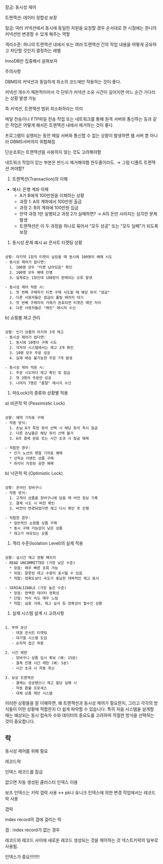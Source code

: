 잠금: 동시성 제어

트랜잭션: 데이터 정합성 보장

잠금: 여러 커넥션에서 동시에 동일한 자원을 요청할 경우 순서대로 한 시점에는 한나의 커넥션만 변경할 수 있게 해주는 역할

격리수준: 하나의 트랜잭션 내에서 또는 여러 트랜잭션 간의 작업 내용을 어떻게 공유하고 차단할 것인지 결정하는 레벨

InnoDB만 집중해서 살펴보자

주의사항

DBMS의 커넥션과 동일하게 최소의 코드에만 적용하는 것이 좋다.

커넥션 개수가 제한적이어서 각 단위가 커넥션 소유 시간이 길어지면 어느 순간 기다리는 상황 발생 가능

즉 커넥션, 트랜잭션 범위 최소화하라는 의미

메일 전송이나 FTP파일 전송 작업 또는 네트워크를 통해 원격 서버와 통신하는 등과 같은 작업은 어떻게 해서든 트랜잭션 내에서 제거하는 것이 좋다.

프로그램이 실행되는 동안 메일 서버와 통신할 수 없는 상황이 발생하면 웹 서버 뿐 아니라 DBMS서버까지 위험해짐

단순조회는 트랜잭션을 사용하지 않는 것도 고려해야함

네트워크 작업이 있는 부분은 반드시 제거해야함 한두줄이라도. → 그럼 디폴트 트랜잭션 꺼야함?

1. 트랜잭션(Transaction)의 이해
- 예시: 은행 계좌 이체
    - A가 B에게 100만원을 이체하는 상황
    - 과정 1: A의 계좌에서 100만원 출금
    - 과정 2: B의 계좌에 100만원 입금
    - 만약 과정 1만 실행되고 과정 2가 실패하면? → A의 돈만 사라지는 심각한 문제 발생
    - 트랜잭션은 이 두 과정을 하나로 묶어서 "모두 성공" 또는 "모두 실패"가 되도록 보장
1. 동시성 문제 예시
   a) 콘서트 티켓팅 상황

```

상황: 마지막 1장의 티켓이 남았을 때 동시에 100명이 예매 시도
- 동시성 제어가 없다면:
  1. 100명 모두 "티켓 남아있음" 확인
  2. 100명 모두 예매 진행
  3. 실제로는 1장인데 100장이 판매되는 오류 발생

- 동시성 제어 적용 시:
  1. 첫 번째 구매자가 티켓 구매 시도할 때 해당 좌석 "잠금"
  2. 다른 사용자들은 잠금이 풀릴 때까지 대기
  3. 첫 번째 구매자의 거래가 완료되면 티켓은 매진 처리
  4. 다른 사용자들은 "매진" 메시지 수신

```

b) 쇼핑몰 재고 관리

```

상황: 인기 상품의 마지막 3개 재고
- 동시성 제어가 없다면:
  1. 동시에 10명이 구매 시도
  2. 각자의 시스템에서는 재고 3개 확인
  3. 10명 모두 주문 성공
  4. 실제 배송 불가능한 주문 7개 발생

- 동시성 제어 적용 시:
  1. 주문 시도마다 재고 확인 및 잠금
  2. 첫 3명의 주문만 성공
  3. 나머지 7명은 "품절" 메시지 수신

```

1. 락(Lock)의 종류와 상황별 적용

a) 비관적 락 (Pessimistic Lock)

```

상황: 예약 기차표 구매
- 작동 방식:
  1. 손님 A가 특정 좌석 선택 시 해당 좌석 즉시 잠금
  2. 다른 손님들은 해당 좌석 선택 불가
  3. A의 결제 완료 또는 시간 초과 시 잠금 해제

- 적합한 경우:
  * 인기 노선의 명절 기차표 예매
  * 선착순 이벤트 상품 구매
  * 좌석이 지정된 공연 예매

```

b) 낙관적 락 (Optimistic Lock)

```

상황: 온라인 장바구니
- 작동 방식:
  1. 고객이 상품을 장바구니에 담을 때 버전 정보 기록
  2. 결제 시도 시 버전 확인
  3. 버전이 변경되었다면 재고 다시 확인 후 진행

- 적합한 경우:
  * 일반적인 쇼핑몰 상품 구매
  * 동시 구매 가능성이 낮은 상품
  * 재고가 여유있는 상품

```

1. 격리 수준(Isolation Level)의 실제 적용

```

상황: 실시간 재고 현황 페이지
- READ UNCOMMITTED (가장 낮은 수준)
  * 장점: 매우 빠른 조회 가능
  * 위험: 잘못된 재고 수량이 표시될 수 있음
  * 적합: 정확도보다 속도가 중요한 대략적인 재고 표시

- SERIALIZABLE (가장 높은 수준)
  * 장점: 완벽한 데이터 정확성
  * 단점: 처리 속도 매우 느림
  * 적합: 금융 거래, 재고 실사 등 정확성이 필수인 상황

```

1. 실제 시스템 설계 시 고려사항

```

1. 부하 분산
   - 대형 콘서트 티켓팅
   - 대기열 시스템 도입
   - 순차적 접근 허용

2. 시간 제한
   - 장바구니 상품 임시 확보 (예: 15분)
   - 결제 진행 시간 제한 (예: 5분)
   - 시간 초과 시 자동 취소

3. 보상 트랜잭션
   - 결제는 성공했으나 재고 할당 실패 시
   - 자동 환불 프로세스
   - 대체 상품 제안 시스템

```

이러한 상황들을 잘 이해하면, 왜 트랜잭션과 동시성 제어가 필요한지, 그리고 각각의 방식들이 어떤 상황에 적합한지 더 쉽게 파악할 수 있습니다. 특히 처음 시스템을 설계할 때는 예상되는 동시 접속자 수와 데이터의 중요도를 고려하여 적절한 방식을 선택하는 것이 중요합니다.

## 락

동시성 제어를 위해 필요

레코드락

인덱스 레코드를 잠금

없으면 자동 생성된 클러스터 인덱스 이용

보조 인덱스는 키락 갭락 사용 ↔ pk나 유니크 인덱스에 의한 변경 작업에서는 레코드락 사용

갭락

index record의 갭에 걸리는 락

갭 : index record가 없는 경우

레코드와 레코드 사이에 새로운 래코드 생성되는 것을 제어하는 것 넥스트키락의 일부로 사용됨.

인덱스가 중요!!!!!!!!
